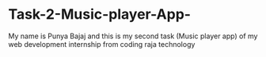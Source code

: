 # Task-2-Music-player-App-
My name is Punya Bajaj and this is my second task (Music player app) of my web development internship from coding raja technology

